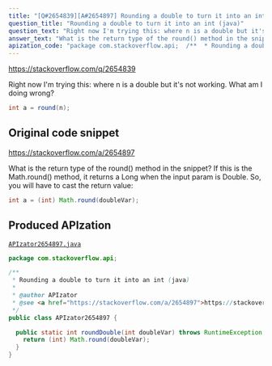 ```yaml
---
title: "[Q#2654839][A#2654897] Rounding a double to turn it into an int (java)"
question_title: "Rounding a double to turn it into an int (java)"
question_text: "Right now I'm trying this: where n is a double but it's not working. What am I doing wrong?"
answer_text: "What is the return type of the round() method in the snippet? If this is the Math.round() method, it returns a Long when the input param is Double. So, you will have to cast the return value:"
apization_code: "package com.stackoverflow.api;  /**  * Rounding a double to turn it into an int (java)  *  * @author APIzator  * @see <a href=\"https://stackoverflow.com/a/2654897\">https://stackoverflow.com/a/2654897</a>  */ public class APIzator2654897 {    public static int roundDouble(int doubleVar) throws RuntimeException {     return (int) Math.round(doubleVar);   } }"
---
```


https://stackoverflow.com/q/2654839

Right now I&#x27;m trying this:
where n is a double but it&#x27;s not working. What am I doing wrong?


```java
int a = round(n);
```


## Original code snippet

https://stackoverflow.com/a/2654897

What is the return type of the round() method in the snippet?
If this is the Math.round() method, it returns a Long when the input param is Double.
So, you will have to cast the return value:

```java
int a = (int) Math.round(doubleVar);
```

## Produced APIzation

[`APIzator2654897.java`](https://github.com/pasqualesalza/apization-temp-data/raw/master/apizations/java/APIzator2654897.java)

```java
package com.stackoverflow.api;

/**
 * Rounding a double to turn it into an int (java)
 *
 * @author APIzator
 * @see <a href="https://stackoverflow.com/a/2654897">https://stackoverflow.com/a/2654897</a>
 */
public class APIzator2654897 {

  public static int roundDouble(int doubleVar) throws RuntimeException {
    return (int) Math.round(doubleVar);
  }
}

```